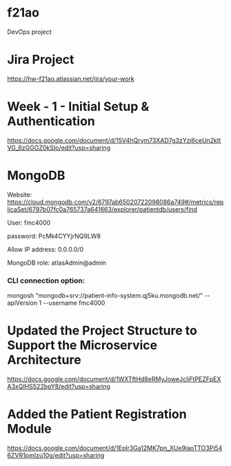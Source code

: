 # f21ao
DevOps project

# Jira Project 
https://hw-f21ao.atlassian.net/jira/your-work

# Week - 1 - Initial Setup & Authentication
https://docs.google.com/document/d/15V4hQrym73XAD7g3zYzi6ceUn2kItVG_6zGGOZ0kSIo/edit?usp=sharing

# MongoDB

Website: 
https://cloud.mongodb.com/v2/6797ab65020722098086a749#/metrics/replicaSet/6797b07fc0a765737a641663/explorer/patientdb/users/find

User: fmc4000

password: PcMk4CYYjrNQ9LW8

Allow IP address: 0.0.0.0/0

MongoDB role: atlasAdmin@admin

### CLI connection option:
mongosh "mongodb+srv://patient-info-system.qj5ku.mongodb.net/" --apiVersion 1 --username fmc4000

# Updated the Project Structure to Support the Microservice Architecture 
https://docs.google.com/document/d/1WXTftHd8eRMyJoweJcIiFtPEZFpEXA3xQIHS522bpY8/edit?usp=sharing

# Added the Patient Registration Module 
https://docs.google.com/document/d/1Eplr3Ga12MK7pn_XUe9iaoTTO3Pi546ZVR1pmIzu10g/edit?usp=sharing

